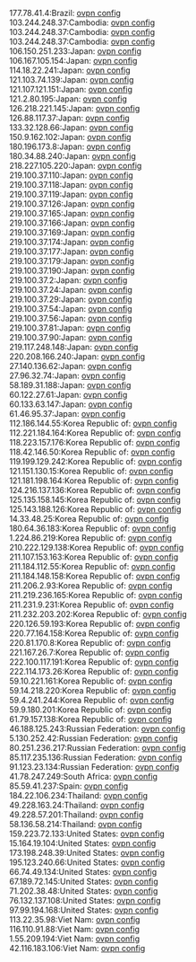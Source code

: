 177.78.41.4:Brazil: [ovpn config](vpn/177_78_41_4.ovpn)  
103.244.248.37:Cambodia: [ovpn config](vpn/103_244_248_37.ovpn)  
103.244.248.37:Cambodia: [ovpn config](vpn/103_244_248_37.ovpn)  
103.244.248.37:Cambodia: [ovpn config](vpn/103_244_248_37.ovpn)  
106.150.251.233:Japan: [ovpn config](vpn/106_150_251_233.ovpn)  
106.167.105.154:Japan: [ovpn config](vpn/106_167_105_154.ovpn)  
114.18.22.241:Japan: [ovpn config](vpn/114_18_22_241.ovpn)  
121.103.74.139:Japan: [ovpn config](vpn/121_103_74_139.ovpn)  
121.107.121.151:Japan: [ovpn config](vpn/121_107_121_151.ovpn)  
121.2.80.195:Japan: [ovpn config](vpn/121_2_80_195.ovpn)  
126.218.221.145:Japan: [ovpn config](vpn/126_218_221_145.ovpn)  
126.88.117.37:Japan: [ovpn config](vpn/126_88_117_37.ovpn)  
133.32.128.66:Japan: [ovpn config](vpn/133_32_128_66.ovpn)  
150.9.162.102:Japan: [ovpn config](vpn/150_9_162_102.ovpn)  
180.196.173.8:Japan: [ovpn config](vpn/180_196_173_8.ovpn)  
180.34.88.240:Japan: [ovpn config](vpn/180_34_88_240.ovpn)  
218.227.105.220:Japan: [ovpn config](vpn/218_227_105_220.ovpn)  
219.100.37.110:Japan: [ovpn config](vpn/219_100_37_110.ovpn)  
219.100.37.118:Japan: [ovpn config](vpn/219_100_37_118.ovpn)  
219.100.37.119:Japan: [ovpn config](vpn/219_100_37_119.ovpn)  
219.100.37.126:Japan: [ovpn config](vpn/219_100_37_126.ovpn)  
219.100.37.165:Japan: [ovpn config](vpn/219_100_37_165.ovpn)  
219.100.37.166:Japan: [ovpn config](vpn/219_100_37_166.ovpn)  
219.100.37.169:Japan: [ovpn config](vpn/219_100_37_169.ovpn)  
219.100.37.174:Japan: [ovpn config](vpn/219_100_37_174.ovpn)  
219.100.37.177:Japan: [ovpn config](vpn/219_100_37_177.ovpn)  
219.100.37.179:Japan: [ovpn config](vpn/219_100_37_179.ovpn)  
219.100.37.190:Japan: [ovpn config](vpn/219_100_37_190.ovpn)  
219.100.37.2:Japan: [ovpn config](vpn/219_100_37_2.ovpn)  
219.100.37.24:Japan: [ovpn config](vpn/219_100_37_24.ovpn)  
219.100.37.29:Japan: [ovpn config](vpn/219_100_37_29.ovpn)  
219.100.37.54:Japan: [ovpn config](vpn/219_100_37_54.ovpn)  
219.100.37.56:Japan: [ovpn config](vpn/219_100_37_56.ovpn)  
219.100.37.81:Japan: [ovpn config](vpn/219_100_37_81.ovpn)  
219.100.37.90:Japan: [ovpn config](vpn/219_100_37_90.ovpn)  
219.117.248.148:Japan: [ovpn config](vpn/219_117_248_148.ovpn)  
220.208.166.240:Japan: [ovpn config](vpn/220_208_166_240.ovpn)  
27.140.136.62:Japan: [ovpn config](vpn/27_140_136_62.ovpn)  
27.96.32.74:Japan: [ovpn config](vpn/27_96_32_74.ovpn)  
58.189.31.188:Japan: [ovpn config](vpn/58_189_31_188.ovpn)  
60.122.27.61:Japan: [ovpn config](vpn/60_122_27_61.ovpn)  
60.133.63.147:Japan: [ovpn config](vpn/60_133_63_147.ovpn)  
61.46.95.37:Japan: [ovpn config](vpn/61_46_95_37.ovpn)  
112.186.144.55:Korea Republic of: [ovpn config](vpn/112_186_144_55.ovpn)  
112.221.184.164:Korea Republic of: [ovpn config](vpn/112_221_184_164.ovpn)  
118.223.157.176:Korea Republic of: [ovpn config](vpn/118_223_157_176.ovpn)  
118.42.146.50:Korea Republic of: [ovpn config](vpn/118_42_146_50.ovpn)  
119.199.129.242:Korea Republic of: [ovpn config](vpn/119_199_129_242.ovpn)  
121.151.130.15:Korea Republic of: [ovpn config](vpn/121_151_130_15.ovpn)  
121.181.198.164:Korea Republic of: [ovpn config](vpn/121_181_198_164.ovpn)  
124.216.137.136:Korea Republic of: [ovpn config](vpn/124_216_137_136.ovpn)  
125.135.158.145:Korea Republic of: [ovpn config](vpn/125_135_158_145.ovpn)  
125.143.188.126:Korea Republic of: [ovpn config](vpn/125_143_188_126.ovpn)  
14.33.48.25:Korea Republic of: [ovpn config](vpn/14_33_48_25.ovpn)  
180.64.36.183:Korea Republic of: [ovpn config](vpn/180_64_36_183.ovpn)  
1.224.86.219:Korea Republic of: [ovpn config](vpn/1_224_86_219.ovpn)  
210.222.129.138:Korea Republic of: [ovpn config](vpn/210_222_129_138.ovpn)  
211.107.153.163:Korea Republic of: [ovpn config](vpn/211_107_153_163.ovpn)  
211.184.112.55:Korea Republic of: [ovpn config](vpn/211_184_112_55.ovpn)  
211.184.148.158:Korea Republic of: [ovpn config](vpn/211_184_148_158.ovpn)  
211.206.2.93:Korea Republic of: [ovpn config](vpn/211_206_2_93.ovpn)  
211.219.236.165:Korea Republic of: [ovpn config](vpn/211_219_236_165.ovpn)  
211.231.9.231:Korea Republic of: [ovpn config](vpn/211_231_9_231.ovpn)  
211.232.203.202:Korea Republic of: [ovpn config](vpn/211_232_203_202.ovpn)  
220.126.59.193:Korea Republic of: [ovpn config](vpn/220_126_59_193.ovpn)  
220.77.164.158:Korea Republic of: [ovpn config](vpn/220_77_164_158.ovpn)  
220.81.170.8:Korea Republic of: [ovpn config](vpn/220_81_170_8.ovpn)  
221.167.26.7:Korea Republic of: [ovpn config](vpn/221_167_26_7.ovpn)  
222.100.117.191:Korea Republic of: [ovpn config](vpn/222_100_117_191.ovpn)  
222.114.173.26:Korea Republic of: [ovpn config](vpn/222_114_173_26.ovpn)  
59.10.221.161:Korea Republic of: [ovpn config](vpn/59_10_221_161.ovpn)  
59.14.218.220:Korea Republic of: [ovpn config](vpn/59_14_218_220.ovpn)  
59.4.241.244:Korea Republic of: [ovpn config](vpn/59_4_241_244.ovpn)  
59.9.180.201:Korea Republic of: [ovpn config](vpn/59_9_180_201.ovpn)  
61.79.157.138:Korea Republic of: [ovpn config](vpn/61_79_157_138.ovpn)  
46.188.125.243:Russian Federation: [ovpn config](vpn/46_188_125_243.ovpn)  
5.130.252.42:Russian Federation: [ovpn config](vpn/5_130_252_42.ovpn)  
80.251.236.217:Russian Federation: [ovpn config](vpn/80_251_236_217.ovpn)  
85.117.235.136:Russian Federation: [ovpn config](vpn/85_117_235_136.ovpn)  
91.123.23.134:Russian Federation: [ovpn config](vpn/91_123_23_134.ovpn)  
41.78.247.249:South Africa: [ovpn config](vpn/41_78_247_249.ovpn)  
85.59.41.237:Spain: [ovpn config](vpn/85_59_41_237.ovpn)  
184.22.106.234:Thailand: [ovpn config](vpn/184_22_106_234.ovpn)  
49.228.163.24:Thailand: [ovpn config](vpn/49_228_163_24.ovpn)  
49.228.57.201:Thailand: [ovpn config](vpn/49_228_57_201.ovpn)  
58.136.58.214:Thailand: [ovpn config](vpn/58_136_58_214.ovpn)  
159.223.72.133:United States: [ovpn config](vpn/159_223_72_133.ovpn)  
15.164.19.104:United States: [ovpn config](vpn/15_164_19_104.ovpn)  
173.198.248.39:United States: [ovpn config](vpn/173_198_248_39.ovpn)  
195.123.240.66:United States: [ovpn config](vpn/195_123_240_66.ovpn)  
66.74.49.134:United States: [ovpn config](vpn/66_74_49_134.ovpn)  
67.189.72.145:United States: [ovpn config](vpn/67_189_72_145.ovpn)  
71.202.38.48:United States: [ovpn config](vpn/71_202_38_48.ovpn)  
76.132.137.108:United States: [ovpn config](vpn/76_132_137_108.ovpn)  
97.99.194.168:United States: [ovpn config](vpn/97_99_194_168.ovpn)  
113.22.35.98:Viet Nam: [ovpn config](vpn/113_22_35_98.ovpn)  
116.110.91.88:Viet Nam: [ovpn config](vpn/116_110_91_88.ovpn)  
1.55.209.194:Viet Nam: [ovpn config](vpn/1_55_209_194.ovpn)  
42.116.183.106:Viet Nam: [ovpn config](vpn/42_116_183_106.ovpn)  
